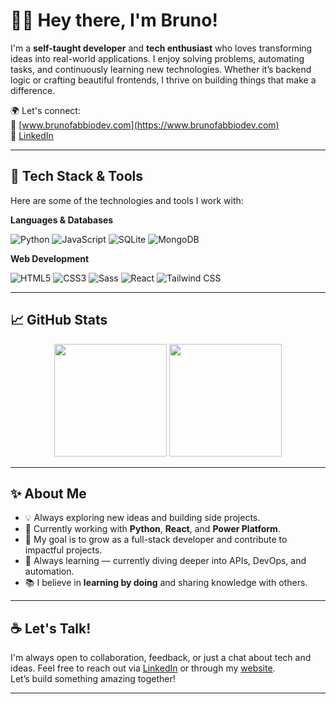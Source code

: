 # 👨‍💻 Hey there, I'm Bruno!

I'm a **self-taught developer** and **tech enthusiast** who loves transforming ideas into real-world applications. I enjoy solving problems, automating tasks, and continuously learning new technologies. Whether it’s backend logic or crafting beautiful frontends, I thrive on building things that make a difference.

🌍 Let's connect:  
🔗 [www.brunofabbiodev.com](https://www.brunofabbiodev.com)  
📇 [LinkedIn](https://www.linkedin.com/in/brunofabbio/)

---

## 🚀 Tech Stack & Tools

Here are some of the technologies and tools I work with:

**Languages & Databases**
  
![Python](https://img.shields.io/badge/Python-14354C?style=for-the-badge&logo=python&logoColor=white)
![JavaScript](https://img.shields.io/badge/JavaScript-323330?style=for-the-badge&logo=javascript&logoColor=F7DF1E)
![SQLite](https://img.shields.io/badge/SQLite-07405E?style=for-the-badge&logo=sqlite&logoColor=white)
![MongoDB](https://img.shields.io/badge/MongoDB-4EA94B?style=for-the-badge&logo=mongodb&logoColor=white)

**Web Development**
  
![HTML5](https://img.shields.io/badge/HTML5-E34F26?style=for-the-badge&logo=html5&logoColor=white)
![CSS3](https://img.shields.io/badge/CSS3-1572B6?style=for-the-badge&logo=css3&logoColor=white)
![Sass](https://img.shields.io/badge/Sass-CC6699?style=for-the-badge&logo=sass&logoColor=white)
![React](https://img.shields.io/badge/React-20232A?style=for-the-badge&logo=react&logoColor=61DAFB)
![Tailwind CSS](https://img.shields.io/badge/Tailwind_CSS-38B2AC?style=for-the-badge&logo=tailwind-css&logoColor=white)

---

## 📈 GitHub Stats

<div align="center">
  <img height="180em" src="https://github-readme-stats.vercel.app/api?username=bfabbio90&show_icons=true&theme=blue-green&hide_title=true" />
  <img height="180em" src="https://github-readme-stats.vercel.app/api/top-langs/?username=bfabbio90&layout=compact&theme=blue-green&hide_title=true" />
</div>

---

## ✨ About Me

- 💡 Always exploring new ideas and building side projects.
- 🔧 Currently working with **Python**, **React**, and **Power Platform**.
- 🎯 My goal is to grow as a full-stack developer and contribute to impactful projects.
- 🌱 Always learning — currently diving deeper into APIs, DevOps, and automation.
- 📚 I believe in **learning by doing** and sharing knowledge with others.

---

## ☕ Let's Talk!

I'm always open to collaboration, feedback, or just a chat about tech and ideas. Feel free to reach out via [LinkedIn](https://www.linkedin.com/in/brunofabbio/) or through my [website](https://www.brunofabbiodev.com).  
Let’s build something amazing together!

---
